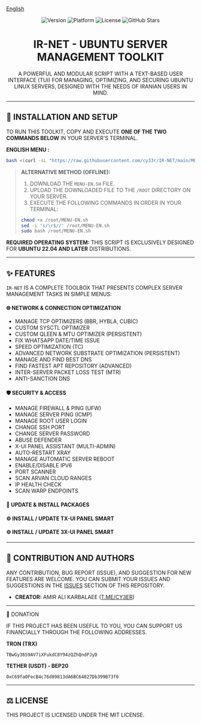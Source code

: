 [English](README.md)

<div dir="ltr">

<p align="center">
  <img src="https://img.shields.io/badge/Version-15-blue.svg" alt="Version">
  <img src="https://img.shields.io/badge/Platform-Ubuntu_22.04+-orange.svg" alt="Platform">
  <img src="https://img.shields.io/badge/License-MIT-green.svg" alt="License">
  <img src="https://img.shields.io/github/stars/cy33r/IR-NET?style=social" alt="GitHub Stars">
</p>
  
<h1 align="center">IR-NET - UBUNTU SERVER MANAGEMENT TOOLKIT</h1>

<p align="center">
A POWERFUL AND MODULAR SCRIPT WITH A TEXT-BASED USER INTERFACE (TUI) FOR MANAGING, OPTIMIZING, AND SECURING UBUNTU LINUX SERVERS, DESIGNED WITH THE NEEDS OF IRANIAN USERS IN MIND.
</p>

---

## 🚀 INSTALLATION AND SETUP

TO RUN THIS TOOLKIT, COPY AND EXECUTE **ONE OF THE TWO COMMANDS BELOW** IN YOUR SERVER'S TERMINAL.

**ENGLISH MENU :**

```bash
bash <(curl -sL "https://raw.githubusercontent.com/cy33r/IR-NET/main/MENU-EN.sh?$(date +%s)")
```

> **ALTERNATIVE METHOD (OFFLINE):**
>
> 1.  DOWNLOAD THE `MENU-EN.SH` FILE.
> 2.  UPLOAD THE DOWNLOADED FILE TO THE `/ROOT` DIRECTORY ON YOUR SERVER.
> 3.  EXECUTE THE FOLLOWING COMMANDS IN ORDER IN YOUR TERMINAL:
>
> ```bash
> chmod +x /root/MENU-EN.sh
> sed -i 's/\r$//' /root/MENU-EN.sh
> sudo bash /root/MENU-EN.sh
> ```

**REQUIRED OPERATING SYSTEM:** THIS SCRIPT IS EXCLUSIVELY DESIGNED FOR **UBUNTU 22.04 AND LATER** DISTRIBUTIONS.

---

## ✨ FEATURES

`IR-NET` IS A COMPLETE TOOLBOX THAT PRESENTS COMPLEX SERVER MANAGEMENT TASKS IN SIMPLE MENUS:

#### 🌐 NETWORK & CONNECTION OPTIMIZATION
* MANAGE TCP OPTIMIZERS (BBR, HYBLA, CUBIC)
* CUSTOM SYSCTL OPTIMIZER
* CUSTOM QLEEN & MTU OPTIMIZER (PERSISTENT)
* FIX WHATSAPP DATE/TIME ISSUE
* SPEED OPTIMIZATION (TC)
* ADVANCED NETWORK SUBSTRATE OPTIMIZATION (PERSISTENT)
* MANAGE AND FIND BEST DNS
* FIND FASTEST APT REPOSITORY (ADVANCED)
* INTER-SERVER PACKET LOSS TEST (MTR)
* ANTI-SANCTION DNS

#### 🛡️ SECURITY & ACCESS
* MANAGE FIREWALL & PING (UFW)
* MANAGE SERVER PING (ICMP)
* MANAGE ROOT USER LOGIN
* CHANGE SSH PORT
* CHANGE SERVER PASSWORD
* ABUSE DEFENDER
* X-UI PANEL ASSISTANT (MULTI-ADMIN)
* AUTO-RESTART XRAY
* MANAGE AUTOMATIC SERVER REBOOT
* ENABLE/DISABLE IPV6
* PORT SCANNER
* SCAN ARVAN CLOUD RANGES
* IP HEALTH CHECK
* SCAN WARP ENDPOINTS

#### 🚀 UPDATE & INSTALL PACKAGES

#### ⚙️ INSTALL / UPDATE TX-UI PANEL SMART

#### ⚙️ INSTALL / UPDATE 3X-UI PANEL SMART

---
## 🤝 CONTRIBUTION AND AUTHORS
ANY CONTRIBUTION, BUG REPORT (ISSUE), AND SUGGESTION FOR NEW FEATURES ARE WELCOME. YOU CAN SUBMIT YOUR ISSUES AND SUGGESTIONS IN THE [ISSUES](HTTPS://GITHUB.COM/CY33R/IR-NET/ISSUES) SECTION OF THIS REPOSITORY.

* **CREATOR:** AMIR ALI KARBALAEE ([T.ME/CY3ER](https://t.me/CY3ER))

---
🎁 DONATION

IF THIS PROJECT HAS BEEN USEFUL TO YOU, YOU CAN SUPPORT US FINANCIALLY THROUGH THE FOLLOWING ADDRESSES.

**TRON (TRX)**
```
TBwGy36S9AV7iXFukdC8Y94zQZhQndPJyD
```

**TETHER (USDT) - BEP20**
```
0xC69fa0FecB4c76d89813dA6BC64827Db399B73f6
```

---

## ⚖️ LICENSE
THIS PROJECT IS LICENSED UNDER THE MIT LICENSE.

</div>
